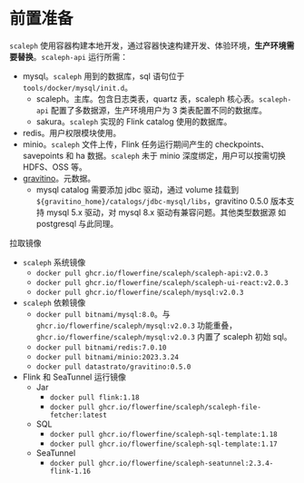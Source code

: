 # 前置准备

`scaleph` 使用容器构建本地开发，通过容器快速构建开发、体验环境，**生产环境需要替换**。`scaleph-api` 运行所需：

* mysql。`scaleph` 用到的数据库，sql 语句位于 `tools/docker/mysql/init.d`。
  * scaleph。主库。包含日志类表，quartz 表，scaleph 核心表。`scaleph-api` 配置了多数据源，生产环境用户为 3 类表配置不同的数据库。
  * sakura。`scaleph` 实现的 Flink catalog 使用的数据库。
* redis。用户权限模块使用。
* minio。`scaleph` 文件上传，Flink 任务运行期间产生的 checkpoints、savepoints 和 ha 数据。`scaleph` 未于 minio 深度绑定，用户可以按需切换 HDFS、OSS 等。
* [gravitino](https://github.com/datastrato/gravitino)。元数据。
  * mysql catalog 需要添加 jdbc 驱动，通过 volume 挂载到 `${gravitino_home}/catalogs/jdbc-mysql/libs`，gravitino 0.5.0 版本支持 mysql 5.x 驱动，对 mysql 8.x 驱动有兼容问题。其他类型数据源 如postgresql 与此同理。


拉取镜像

* `scaleph` 系统镜像
  * `docker pull ghcr.io/flowerfine/scaleph/scaleph-api:v2.0.3`
  * `docker pull ghcr.io/flowerfine/scaleph/scaleph-ui-react:v2.0.3`
  * `docker pull ghcr.io/flowerfine/scaleph/mysql:v2.0.3`
* `scaleph` 依赖镜像
  * `docker pull bitnami/mysql:8.0`。与 `ghcr.io/flowerfine/scaleph/mysql:v2.0.3` 功能重叠，`ghcr.io/flowerfine/scaleph/mysql:v2.0.3` 内置了 scaleph 初始 sql。
  * `docker pull bitnami/redis:7.0.10`
  * `docker pull bitnami/minio:2023.3.24`
  * `docker pull datastrato/gravitino:0.5.0`
* Flink 和 SeaTunnel 运行镜像
  * Jar
    * `docker pull flink:1.18`
    * `docker pull ghcr.io/flowerfine/scaleph/scaleph-file-fetcher:latest`
  * SQL
    * `docker pull ghcr.io/flowerfine/scaleph-sql-template:1.18`
    * `docker pull ghcr.io/flowerfine/scaleph-sql-template:1.17`
  * SeaTunnel
    * `docker pull ghcr.io/flowerfine/scaleph-seatunnel:2.3.4-flink-1.16`
